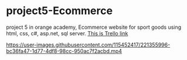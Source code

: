 # project5-Ecommerce
project 5 in orange academy, Ecommerce website for sport goods using html, css, c#, asp.net, sql server.
[This is Trello link](https://trello.com/invite/b/NxjpERNh/ATTI7840b6354194bc411ef4f5de203ca49f3D9DCF6B/project-5)

https://user-images.githubusercontent.com/115452417/221355996-bc36fa47-1d77-4df8-98cc-950ac7f2acbd.mp4
